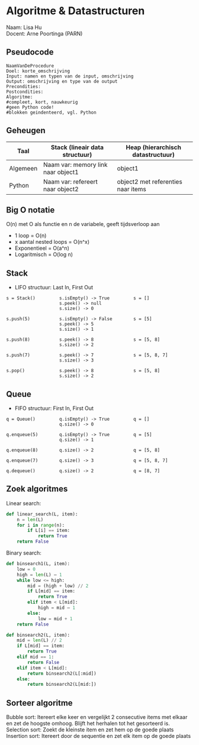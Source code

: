 # Algoritme & Datastructuren
Naam: Lisa Hu<br>
Docent: Arne Poortinga (PARN)

## Pseudocode
```
NaamVanDeProcedure
Doel: korte_omschrijving
Input: namen en typen van de input, omschrijving
Output: omschrijving en type van de output
Precondities:
Postcondities:
Algoritme:
#compleet, kort, nauwkeurig
#geen Python code!
#blokken geindenteerd, vgl. Python
```

## Geheugen
| Taal     | Stack (lineair data structuur)     | Heap (hierarchisch datastructuur)  |
|----------|------------------------------------|------------------------------------|
| Algemeen | Naam var: memory link naar object1 | object1                            |
| Python   | Naam var: refereert naar object2   | object2 met referenties naar items |

## Big O notatie
O(n) met O als functie en n de variabele, geeft tijdsverloop aan

- 1 loop = O(n)
- x aantal nested loops = O(n^x)
- Exponentieel = O(a^n)
- Logaritmisch = O(log n)

## Stack
- LIFO structuur: Last In, First Out
```
s = Stack()         s.isEmpty() -> True         s = []
                    s.peek() -> null
                    s.size() -> 0

s.push(5)           s.isEmpty() -> False        s = [5]
                    s.peek() -> 5
                    s.size() -> 1

s.push(8)           s.peek() -> 8               s = [5, 8]
                    s.size() -> 2

s.push(7)           s.peek() -> 7               s = [5, 8, 7]
                    s.size() -> 3

s.pop()             s.peek() -> 8               s = [5, 8]
                    s.size() -> 2
```

## Queue
- FIFO structuur: First In, First Out
```
q = Queue()         q.isEmpty() -> True         q = []
                    q.size() -> 0

q.enqueue(5)        q.isEmpty() -> True         q = [5]
                    q.size() -> 1

q.enqueue(8)        q.size() -> 2               q = [5, 8]

q.enqueue(7)        q.size() -> 3               q = [5, 8, 7]

q.dequeue()         q.size() -> 2               q = [8, 7]
```

## Zoek algoritmes
Linear search:
```python
def linear_search(L, item):
	n = len(L)
	for i in range(n):
		if L[i] == item:
			return True
	return False
```

Binary search:
```python
def binsearch1(L, item):
	low = 0
	high = len(L) – 1
	while low <= high:
		mid = (high + low) // 2
		if L[mid] == item:
			return True
		elif item < L[mid]:
			high = mid – 1
		else:
			low = mid + 1
	return False

def binsearch2(L, item):
	mid = len(L) // 2
	if L[mid] == item:
		return True
	elif mid == 1:
		return False
	elif item < L[mid]:
		return binsearch2(L[:mid])
	else:
		return binsearch2(L[mid:])
```

## Sorteer algoritme
Bubble sort: Itereert elke keer en vergelijkt 2 consecutive items met elkaar en zet de hoogste omhoog. Blijft het herhalen tot het gesorteerd is.
Selection sort: Zoekt de kleinste item en zet hem op de goede plaats
Insertion sort: Itereert door de sequentie en zet elk item op de goede plaats
